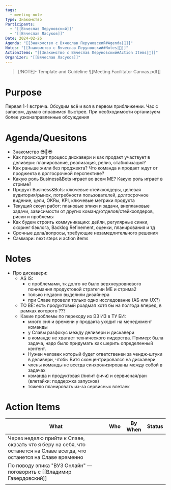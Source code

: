 ```yaml
---
tags:
  - meeting-note
Type: Знакомство
Participants:
  - "[[Вячеслав Перуновский]]"
  - "[[Вячеслав Ласуков]]"
Date: 2024-02-26
Agenda: "[[Знакомство с Вячеслав Перуновский#Agenda|📝]]"
Notes: "[[Знакомство с Вячеслав Перуновский#Notes|📝]]"
ActionItems: "[[Знакомство с Вячеслав Перуновский#Action Items|📝]]"
Organizer: "[[Вячеслав Ласуков]]"
---
```

> [!NOTE]- Template and Guideline
> ![[Meeting Facilitator Canvas.pdf]]
# Purpose
Первая 1-1 встреча. Обсудим всё и вся в первом приближении. Час с запасом, думаю справимся быстрее. При необходимости организуем более узконаправленные обсуждения
# Agenda/Quesitons
- Знакомство 😎🤝😎
- Как происходит процесс дискавери и как продакт участвует в деливери: планирование, реализация, релиз, стабилизация?
- Как раньше жили без проджекта? Что команда и продакт ждут от проджекта в долгосрочной перспективе? 
- Какую роль Business&Bots играет во всем МЕ? Какую роль играет в стриме?
- Продукт Business&Bots: ключевые стейкхолдеры, целевая аудитория/рынок, потребности пользователей, долгосрочное видение, цели, OKRы, KPI, ключевые метрики продукта
- Текущий скоуп работ: плановые эпики и задачи, внеплановые задачи, зависимости от других команд/отделов/стейкхолдеров, риски и проблемы
- Как будем строить коммуникацию: дейли, регулярные синки, скоринг бэклога, Backlog Refinement, оценки, планирования и тд
- Срочные дела/вопросы, требующие незамедлительного решения
- Саммари: next steps и action items
# Notes
- Про дискавери:
	- AS IS:
		- с проблемами, тк долго не было верхнеуровневого понимания продуктовой стратегии МЕ и стрима2
		- только недавно выделили дизайнера
		- при Славе провели только одно исследование (АБ или UX?)
	- TO BE: есть продуктовый роадмап хотя бы на полгода вперед, в рамках которого ???
	- Какие проблемы по переходу из ЭЗ ИЗ в ТУ БИ:
		- много сил и времени у продакта уходит на менеджмент команды
		- у Славы разфокус между деливери и дискавери
		- в команде не хватает технического лидерства. Пример: была задача, надо было придумать как шерить определенный контент.
		- Нужен человек который будет ответственен за чендж-штуки в деливери, чтобы Витя сконцентрировался на дискавери
		- члены команды не всегда синхронизированы между собой в задачах
		- команда и продуктовая (пилит фичи) и сервисная/ран (влетайки: поддержка запусков)
		- тяжело планировать из-за сервисных влетаек
# Action Items
| What                                                                                                                    | Who | By When | Status |
| ----------------------------------------------------------------------------------------------------------------------- | --- | ------- | ------ |
| Через неделю прийти к Славе, сказать что я беру на себя, что останется на Славе всегда, что останется на Славе временно |     |         |        |
| По поводу эпика "ВУЗ Онлайн" — поговорить с [[Владимир Гавердовский]]                                                   |     |         |        |
|                                                                                                                         |     |         |        |
